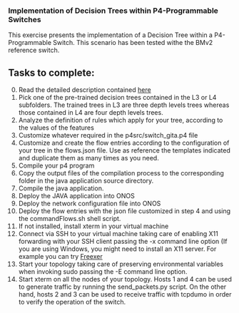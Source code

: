 ### Implementation of Decision Trees within P4-Programmable Switches

This exercise presents the implementation of a Decision Tree within a P4-Programmable Switch. This scenario has been tested withe the BMv2 reference switch.

## Tasks to complete:

0. Read the detailed description contained [here](https://github.com/grupogita/ONOSP4-tutorial/wiki/decision_trees_on_programmable_switches_v1)
1. Pick one of the pre-trained decision trees contained in the L3 or L4 subfolders. The trained trees in L3 are three depth levels trees whereas those contained in L4 are four depth levels trees.
2. Analyze the definition of rules which apply for your tree, according to the values of the features
3. Customize whatever required in the p4src/switch_gita.p4 file
4. Customize and create the flow entries according to the configuration of your tree in the flows.json file. Use as reference the templates indicated and duplicate them as many times as you need.
5. Compile your p4 program
6. Copy the output files of the compilation process to the corresponding folder in the java application source directory.
7. Compile the java application.
8. Deploy the JAVA application into ONOS
9. Deploy the network configuration file into ONOS
10. Deploy the flow entries with the json file customized in step 4 and using the commandFlows.sh shell script.
11. If not installed, install xterm in your virtual machine
12. Connect via SSH to your virtual machine taking care of enabling X11 forwarding with your SSH client passing the -x command line option (If you are using Windows, you might need to install an X11 server. For example you can try [Freexer](https://sourceforge.net/projects/freexer/)
13. Start your topology taking care of preserving environmental variables when invoking sudo passing the -E command line option.
14. Start xterm on all the nodes of your topology. Hosts 1 and 4 can be used to generate traffic by running the send_packets.py script. On the other hand, hosts 2 and 3 can be used to receive traffic with tcpdumo in order to verify the operation of the switch. 

